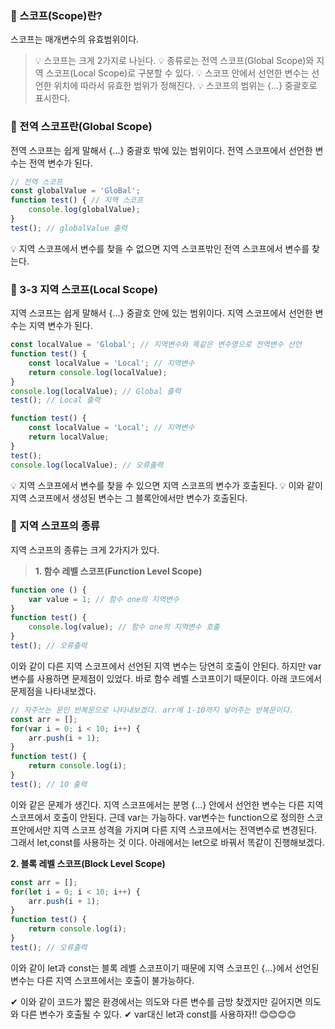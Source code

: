 ### 📌 스코프(Scope)란?
스코프는 매개변수의 유효범위이다.
> 💡 스코프는 크게 2가지로 나뉜다. 
💡 종류로는 전역 스코프(Global Scope)와 지역 스코프(Local Scope)로 구분할 수 있다.
💡 스코프 안에서 선언한 변수는 선언한 위치에 따라서 유효한 범위가 정해진다.
💡 스코프의 범위는 {...} 중괄호로 표시한다.

### 📌 전역 스코프란(Global Scope)
전역 스코프는 쉽게 말해서 {...} 중괄호 밖에 있는 범위이다. 전역 스코프에서 선언한 변수는 전역 변수가 된다.
> 
```javascript
// 전역 스코프
const globalValue = 'GloBal';
function test() { // 지역 스코프
    console.log(globalValue);
}
test(); // globalValue 출력
```
💡 지역 스코프에서 변수를 찾을 수 없으면 지역 스코프밖인 전역 스코프에서 변수를 찾는다.

### 📌 3-3 지역 스코프(Local Scope)
지역 스코프는 쉽게 말해서 {...} 중괄호 안에 있는 범위이다. 지역 스코프에서 선언한 변수는 지역 변수가 된다.
> 
```javascript
const localValue = 'Global'; // 지역변수와 똑같은 변수명으로 전역변수 선언
function test() {
    const localValue = 'Local'; // 지역변수
    return console.log(localValue);
}
console.log(localValue); // Global 출력
test(); // Local 출력
```
```javascript
function test() {
    const localValue = 'Local'; // 지역변수
    return localValue;
}
test();
console.log(localValue); // 오류출력
```
💡 지역 스코프에서 변수를 찾을 수 있으면 지역 스코프의 변수가 호출된다.
💡 이와 같이 지역 스코프에서 생성된 변수는 그 블록안에서만 변수가 호출된다.

### 📌 지역 스코프의 종류
지역 스코프의 종류는 크게 2가지가 있다.

> **1. 함수 레벨 스코프(Function Level Scope)**
```javascript
function one () {
    var value = 1; // 함수 one의 지역변수	
}
function test() {
    console.log(value); // 함수 one의 지역변수 호출
}
test(); // 오류출력
```
이와 같이 다른 지역 스코프에서 선언된 지역 변수는 당연히 호출이 안된다. 하지만 var변수를 사용하면 문제점이 있었다. 바로 함수 레벨 스코프이기 때문이다. 아래 코드에서 문제점을 나타내보겠다.
```javascript
// 자주쓰는 문인 반복문으로 나타내보겠다. arr에 1-10까지 넣어주는 반복문이다.
const arr = [];
for(var i = 0; i < 10; i++) {
    arr.push(i + 1);
}
function test() {
    return console.log(i);
}
test(); // 10 출력
```
이와 같은 문제가 생긴다. 지역 스코프에서는 분명 {...} 안에서 선언한 변수는 다른 지역 스코프에서 호출이 안된다. 근데 var는 가능하다. var변수는 function으로 정의한 스코프안에서만 지역 스코프 성격을 가지며 다른 지역 스코프에서는 전역변수로 변경된다. 그래서 let,const를 사용하는 것 이다. 아래에서는 let으로 바꿔서 똑같이 진행해보겠다.
> 

**2. 블록 레벨 스코프(Block Level Scope)**
```javascript
const arr = [];
for(let i = 0; i < 10; i++) {
    arr.push(i + 1);
}
function test() {
    return console.log(i);
}
test(); // 오류출력
```
이와 같이 let과 const는 블록 레벨 스코프이기 때문에 지역 스코프인 {...}에서 선언된 변수는 다른 지역 스코프에서는 호출이 불가능하다.
> 
✔ 이와 같이 코드가 짧은 환경에서는 의도와 다른 변수를 금방 찾겠지만 길어지면 의도와 다른 변수가 호출될 수 있다.
✔ var대신 let과 const를 사용하자!! 😊😊😊😊
